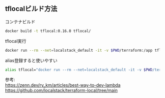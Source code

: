
## tflocalビルド方法

コンテナビルド
```sh
docker build -t tflocal:0.16.0 tflocal/
```

tflocal実行
```sh
docker run --rm --net=localstack_default -it -v $PWD/terraform:/app tflocal:0.16.0 init
```

alias登録すると使いやすい
```sh
alias tflocal="docker run --rm --net=localstack_default -it -v $PWD/terraform:/app tflocal:0.16.0"
```

参考:  
https://zenn.dev/ry_km/articles/best-way-to-dev-lambda  
https://github.com/localstack/terraform-local/tree/main  
